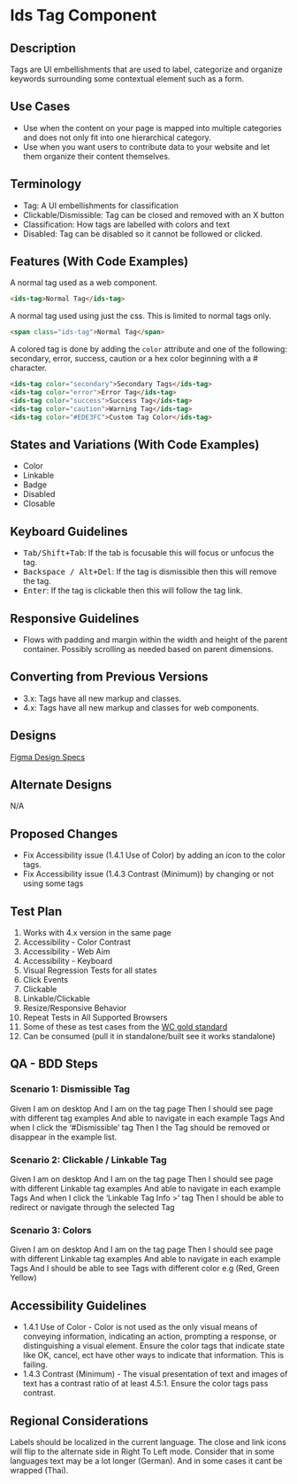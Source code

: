 # Ids Tag Component

## Description

Tags are UI embellishments that are used to label, categorize and organize keywords surrounding
some contextual element such as a form.

## Use Cases

- Use when the content on your page is mapped into multiple categories and does not only fit into one hierarchical category.
- Use when you want users to contribute data to your website and let them organize their content themselves.

## Terminology

- Tag: A UI embellishments for classification
- Clickable/Dismissible: Tag can be closed and removed with an X button
- Classification:  How tags are labelled with colors and text
- Disabled: Tag can be disabled so it cannot be followed or clicked.

## Features (With Code Examples)

A normal tag used as a web component.

```html
<ids-tag>Normal Tag</ids-tag>
```

A normal tag used using just the css. This is limited to normal tags only.

```html
<span class="ids-tag">Normal Tag</span>
```

A colored tag is done by adding the `color` attribute and one of the following: secondary, error, success, caution or a hex color beginning with a # character.

```html
<ids-tag color="secondary">Secondary Tags</ids-tag>
<ids-tag color="error">Error Tag</ids-tag>
<ids-tag color="success">Success Tag</ids-tag>
<ids-tag color="caution">Warning Tag</ids-tag>
<ids-tag color="#EDE3FC">Custom Tag Color</ids-tag>
```

## States and Variations (With Code Examples)

- Color
- Linkable
- Badge
- Disabled
- Closable

## Keyboard Guidelines

- <kbd>Tab/Shift+Tab</kbd>: If the tab is focusable this will focus or unfocus the tag.
- <kbd>Backspace / Alt+Del</kbd>: If the tag is dismissible then this will remove the tag.
- <kbd>Enter</kbd>: If the tag is clickable then this will follow the tag link.

## Responsive Guidelines

- Flows with padding and margin within the width and height of the parent container. Possibly scrolling as needed based on parent dimensions.

## Converting from Previous Versions

- 3.x: Tags have all new markup and classes.
- 4.x: Tags have all new markup and classes for web components.

## Designs

[Figma Design Specs](https://www.figma.com/files/team/715586812838044954/Hook%26Loop)

## Alternate Designs

N/A

## Proposed Changes

- Fix Accessibility issue (1.4.1 Use of Color) by adding an icon to the color tags.
- Fix Accessibility issue (1.4.3 Contrast (Minimum)) by changing or not using some tags

## Test Plan

1. Works with 4.x version in the same page
1. Accessibility - Color Contrast
1. Accessibility - Web Aim
1. Accessibility - Keyboard
1. Visual Regression Tests for all states
1. Click Events
1. Clickable
1. Linkable/Clickable
1. Resize/Responsive Behavior
1. Repeat Tests in All Supported Browsers
1. Some of these as test cases from the [WC gold standard](https://github.com/webcomponents/gold-standard/wiki#api)
1. Can be consumed (pull it in standalone/built see it works standalone)

## QA - BDD Steps

### Scenario 1: Dismissible Tag

Given I am on desktop
And I am on the tag page
Then I should see page with different tag examples
And able to navigate in each example Tags
And when I click the ‘#Dismissible’ tag
Then I the Tag should be removed or disappear in the example list.

### Scenario 2: Clickable / Linkable Tag

Given I am on desktop
And I am on the tag page
Then I should see page with different Linkable tag examples
And able to navigate in each example Tags
And when I click the ‘Linkable Tag Info >’ tag
Then I should be able to redirect or navigate through the selected Tag

### Scenario 3: Colors

Given I am on desktop
And I am on the tag page
Then I should see page with different Linkable tag examples
And able to navigate in each example Tags
And I should be able to see Tags with different color e.g (Red, Green Yellow)

## Accessibility Guidelines

- 1.4.1 Use of Color - Color is not used as the only visual means of conveying information, indicating an action, prompting a response, or distinguishing a visual element. Ensure the color tags that indicate state like OK, cancel, ect have other ways to indicate that information. This is failing.
- 1.4.3 Contrast (Minimum) - The visual presentation of text and images of text has a contrast ratio of at least 4.5:1.   Ensure the color tags pass contrast.

## Regional Considerations

Labels should be localized in the current language. The close and link icons will flip to the alternate side in Right To Left mode. Consider that in some languages text may be a lot longer (German). And in some cases it cant be wrapped (Thai).
